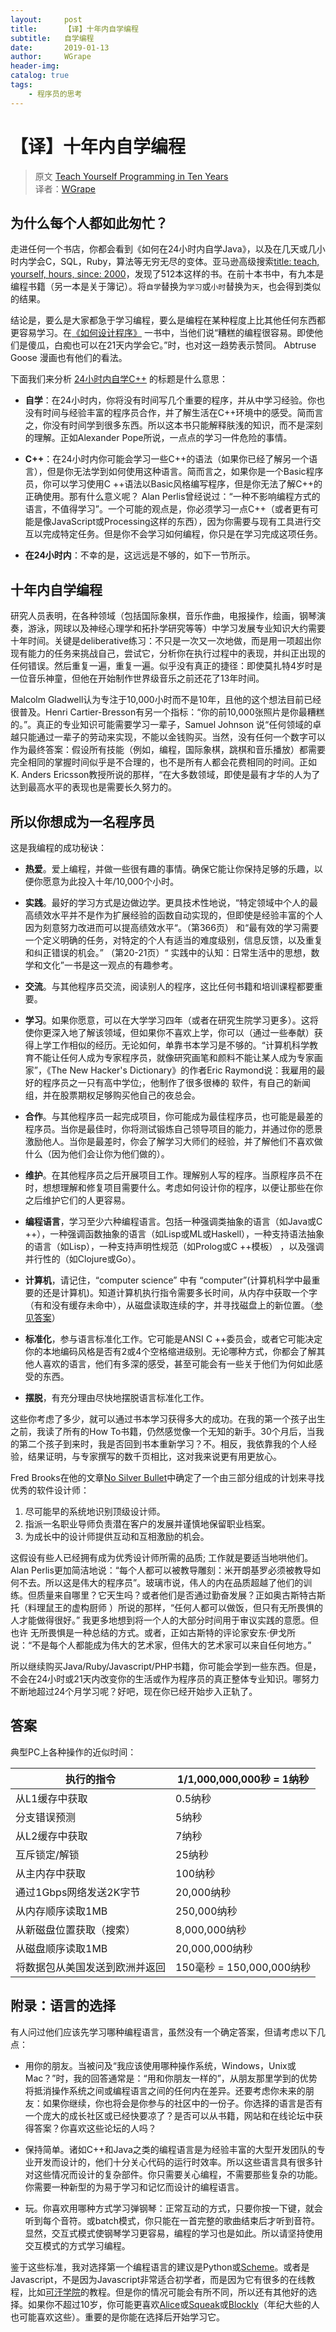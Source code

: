 ```yaml
---
layout:     post
title:      【译】十年内自学编程
subtitle:   自学编程
date:       2019-01-13
author:     WGrape
header-img: 
catalog: true
tags:
    - 程序员的思考
---
```


# 【译】十年内自学编程

> 原文 [Teach Yourself Programming in Ten Years](http://www.norvig.com/21-days.html)<br/>
> 译者：[WGrape](https://github.com/WGrape)

## 为什么每个人都如此匆忙？
走进任何一个书店，你都会看到《如何在24小时内自学Java》，以及在几天或几小时内学会C，SQL，Ruby，算法等无穷无尽的变体。亚马逊高级搜索[title: teach, yourself, hours, since: 2000](http://www.amazon.com/gp/search/ref=sr_adv_b/?search-alias=stripbooks&unfiltered=1&field-keywords=&field-author=&field-title=teach+yourself+hours&field-isbn=&field-publisher=&node=&field-p_n_condition-type=&field-feature_browse-bin=&field-subject=&field-language=&field-dateop=After&field-datemod=&field-dateyear=2000&sort=relevanceexprank&Adv-Srch-Books-Submit.x=16&Adv-Srch-Books-Submit.y=5)，发现了512本这样的书。在前十本书中，有九本是编程书籍（另一本是关于簿记）。将```自学```替换为```学习```或```小时```替换为```天```，也会得到类似的结果。

结论是，要么是大家都急于学习编程，要么是编程在某种程度上比其他任何东西都更容易学习。在[《如何设计程序》](http://www.ccs.neu.edu/home/matthias/HtDP2e/index.html) 一书中，当他们说“糟糕的编程很容易。即使他们是傻瓜，白痴也可以在21天内学会它。”时，也对这一趋势表示赞同。 Abtruse Goose 漫画也有他们的看法。

下面我们来分析 [24小时内自学C++](https://www.amazon.com/Sams-Teach-Yourself-Hours-5th/dp/0672333317/ref=sr_1_6?s=books&ie=UTF8&qid=1412708443&sr=1-6&keywords=learn+c%2B%2B+days) 的标题是什么意思：

- **自学**：在24小时内，你将没有时间写几个重要的程序，并从中学习经验。你也没有时间与经验丰富的程序员合作，并了解生活在C++环境中的感受。简而言之，你没有时间学到很多东西。所以这本书只能解释肤浅的知识，而不是深刻的理解。正如Alexander Pope所说，一点点的学习一件危险的事情。

- **C++**：在24小时内你可能会学习一些C++的语法（如果你已经了解另一个语言），但是你无法学到如何使用这种语言。简而言之，如果你是一个Basic程序员，你可以学习使用C ++语法以Basic风格编写程序，但是你无法了解C++的正确使用。那有什么意义呢？ Alan Perlis曾经说过：“一种不影响编程方式的语言，不值得学习”。一个可能的观点是，你必须学习一点C++（或者更有可能是像JavaScript或Processing这样的东西），因为你需要与现有工具进行交互以完成特定任务。但是你不会学习如何编程，你只是在学习完成这项任务。

- **在24小时内**：不幸的是，这远远是不够的，如下一节所示。

## 十年内自学编程

研究人员表明，在各种领域（包括国际象棋，音乐作曲，电报操作，绘画，钢琴演奏，游泳，网球以及神经心理学和拓扑学研究等等）中学习发展专业知识大约需要十年时间。关键是deliberative练习：不只是一次又一次地做，而是用一项超出你现有能力的任务来挑战自己，尝试它，分析你在执行过程中的表现，并纠正出现的任何错误。然后重复一遍，重复一遍。似乎没有真正的捷径：即使莫扎特4岁时是一位音乐神童，但他在开始制作世界级音乐之前还花了13年时间。

Malcolm Gladwell认为专注于10,000小时而不是10年，且他的这个想法目前已经很普及。Henri Cartier-Bresson有另一个指标：“你的前10,000张照片是你最糟糕的。”。真正的专业知识可能需要学习一辈子，Samuel Johnson 说“任何领域的卓越只能通过一辈子的劳动来实现，不能以金钱购买。当然，没有任何一个数字可以作为最终答案：假设所有技能（例如，编程，国际象棋，跳棋和音乐播放）都需要完全相同的掌握时间似乎是不合理的，也不是所有人都会花费相同的时间。正如 K. Anders Ericsson教授所说的那样，“在大多数领域，即使是最有才华的人为了达到最高水平的表现也是需要长久努力的。

## 所以你想成为一名程序员

这是我编程的成功秘诀：

- **热爱**。爱上编程，并做一些很有趣的事情。确保它能让你保持足够的乐趣，以便你愿意为此投入十年/10,000个小时。

- **实践**。最好的学习方式是边做边学。更具技术性地说，“特定领域中个人的最高绩效水平并不是作为扩展经验的函数自动实现的，但即使是经验丰富的个人因为刻意努力改进而可以提高绩效水平“。（第366页） 和“最有效的学习需要一个定义明确的任务，对特定的个人有适当的难度级别，信息反馈，以及重复和纠正错误的机会。” （第20-21页）“ 实践中的认知：日常生活中的思想，数学和文化”一书是这一观点的有趣参考。

- **交流**。与其他程序员交流，阅读别人的程序，这比任何书籍和培训课程都要重要。

- **学习**。如果你愿意，可以在大学学习四年（或者在研究生院学习更多）。这将使你更深入地了解该领域，但如果你不喜欢上学，你可以（通过一些奉献）获得上学工作相似的经历。无论如何，单靠书本学习是不够的。“计算机科学教育不能让任何人成为专家程序员，就像研究画笔和颜料不能让某人成为专家画家”，《The New Hacker's Dictionary》的作者Eric Raymond说：我雇用的最好的程序员之一只有高中学位;，他制作了很多很棒的 软件，有自己的新闻组，并在股票期权足够购买他自己的夜总会。

- **合作**。与其他程序员一起完成项目，你可能成为最佳程序员，也可能是最差的程序员。当你是最佳时，你将测试锻炼自己领导项目的能力，并通过你的愿景激励他人。当你是最差时，你会了解学习大师们的经验，并了解他们不喜欢做什么（因为他们会让你为他们做的）。

- **维护**。在其他程序员之后开展项目工作。理解别人写的程序。当原程序员不在时，想想理解和修复项目需要什么。考虑如何设计你的程序，以便让那些在你之后维护它们的人更容易。

- **编程语言**，学习至少六种编程语言。包括一种强调类抽象的语言（如Java或C ++），一种强调函数抽象的语言（如Lisp或ML或Haskell），一种支持语法抽象的语言（如Lisp），一种支持声明性规范（如Prolog或C ++模板） ，以及强调并行性的（如Clojure或Go）。

- **计算机**，请记住，“computer science” 中有 “computer”(计算机科学中最重要的还是计算机)。知道计算机执行指令需要多长时间，从内存中获取一个字（有和没有缓存未命中），从磁盘读取连续的字，并寻找磁盘上的新位置。（[参见答案](#answer)）

- **标准化**，参与语言标准化工作。它可能是ANSI C ++委员会，或者它可能决定你的本地编码风格是否有2或4个空格缩进级别。无论哪种方式，你都会了解其他人喜欢的语言，他们有多深的感受，甚至可能会有一些关于他们为何如此感受的东西。

- **摆脱**，有充分理由尽快地摆脱语言标准化工作。

这些你考虑了多少，就可以通过书本学习获得多大的成功。在我的第一个孩子出生之前，我读了所有的How To书籍，仍然感觉像一个无知的新手。30个月后，当我的第二个孩子到来时，我是否回到书本重新学习？不。相反，我依靠我的个人经验，结果证明，与专家撰写的数千页相比，这对我来说更有用更放心。

Fred Brooks在他的文章[No Silver Bullet](https://en.wikipedia.org/wiki/No_Silver_Bullet)中确定了一个由三部分组成的计划来寻找优秀的软件设计师：

1. 尽可能早的系统地识别顶级设计师。
2. 指派一名职业导师负责潜在客户的发展并谨慎地保留职业档案。
3. 为成长中的设计师提供互动和互相激励的机会。

这假设有些人已经拥有成为优秀设计师所需的品质; 工作就是要适当地哄他们。 Alan Perlis更加简洁地说：“每个人都可以被教导雕刻：米开朗基罗必须被教导如何不去。所以这是伟大的程序员”。玻璃市说，伟人的内在品质超越了他们的训练。但质量来自哪里？它天生吗？或者他们是否通过勤奋发展？正如奥古斯特古斯托（料理鼠王的虚构厨师 ）所说的那样，“任何人都可以做饭，但只有无所畏惧的人才能做得很好。” 我更多地想到将一个人的大部分时间用于审议实践的意愿。但也许 无所畏惧是一种总结的方式。或者，正如古斯特的评论家安东·伊戈所说：“不是每个人都能成为伟大的艺术家，但伟大的艺术家可以来自任何地方。”

所以继续购买Java/Ruby/Javascript/PHP书籍，你可能会学到一些东西。但是，不会在24小时或21天内改变你的生活或作为程序员的真正整体专业知识。哪努力不断地超过24个月学习呢？好吧，现在你已经开始步入正轨了。

## <span id="answer">答案</span>

典型PC上各种操作的近似时间：

| 执行的指令 | 1/1,000,000,000秒 = 1纳秒 |
| --- | --- |
| 从L1缓存中获取 | 0.5纳秒 |
| 分支错误预测 | 5纳秒 |
| 从L2缓存中获取 | 7纳秒 |
| 互斥锁定/解锁 | 25纳秒 |
| 从主内存中获取 | 100纳秒 |
| 通过1Gbps网络发送2K字节 | 20,000纳秒 |
| 从内存顺序读取1MB | 250,000纳秒 |
| 从新磁盘位置获取（搜索） | 8,000,000纳秒 |
| 从磁盘顺序读取1MB | 20,000,000纳秒 |
| 将数据包从美国发送到欧洲并返回 | 150毫秒 = 150,000,000纳秒 |

## 附录：语言的选择

有人问过他们应该先学习哪种编程语言，虽然没有一个确定答案，但请考虑以下几点：

- 用你的朋友。当被问及“我应该使用哪种操作系统，Windows，Unix或Mac？”时，我的回答通常是：“用和你朋友一样的”，从朋友那里学到的优势将抵消操作系统之间或编程语言之间的任何内在差异。还要考虑你未来的朋友：如果你继续，你也将会是你参与的社区中的一份子。你选择的语言是否有一个庞大的成长社区或已经快要凉了？是否可以从书籍，网站和在线论坛中获得答案？你喜欢这些论坛的人吗？

- 保持简单。诸如C++和Java之类的编程语言是为经验丰富的大型开发团队的专业开发而设计的，他们十分关心代码的运行时效率。所以这些语言具有很多针对这些情况而设计的复杂部件。你只需要关心编程，不需要那些复杂的功能。你需要一种新型的为易于学习和记忆而设计的编程语言。

- 玩。你喜欢用哪种方式学习弹钢琴：正常互动的方式，只要你按一下键，就会听到每个音符。或batch模式，你只能在一首完整的歌曲结束后才听到音符。显然，交互式模式使钢琴学习更容易，编程的学习也是如此。所以请坚持使用交互模式的方式学习编程。

鉴于这些标准，我对选择第一个编程语言的建议是Python或[Scheme](https://schemers.org/)。或者是Javascript，不是因为Javascript非常适合初学者，而是因为它有很多的在线教程，比如[可汗学院](https://www.khanacademy.org/computing/cs/programming)的教程。但是你的情况可能会有所不同，所以还有其他好的选择。如果你不超过10岁，你可能更喜欢[Alice](http://alice.org/)或[Squeak](http://www.squeak.org/)或[Blockly](https://blockly-demo.appspot.com/static/apps/index.html)（年纪大些的人也可能喜欢这些）。重要的是你能在选择后开始学习它。

